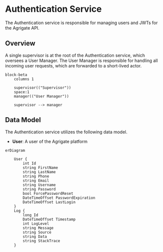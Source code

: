 # Authentication Service

The Authentication service is responsible for managing users and JWTs for the
Agrigate API.

## Overview

A single supervisor is at the root of the Authentication service, which
oversees a User Manager. The User Manager is responsible for handling all
incoming user requests, which are forwarded to a short-lived actor.

```mermaid
block-beta
    columns 1

    supervisor(("Supervisor"))
    space:1
    manager(("User Manager"))

    supervisor --> manager
```

## Data Model

The Authentication service utilizes the following data model.

- **User**: A user of the Agrigate platform

```mermaid
erDiagram

    User {
        int Id
        string FirstName
        string LastName
        string Phone
        string Email
        string Username
        string Password
        bool ForcePasswordReset
        DateTimeOffset PasswordExpiration
        DateTimeOffset LastLogin
    }
    Log {
        long Id
        DateTimeOffset Timestamp
        int LogLevel
        string Message
        string Source
        string Data
        string StackTrace
    }
```

